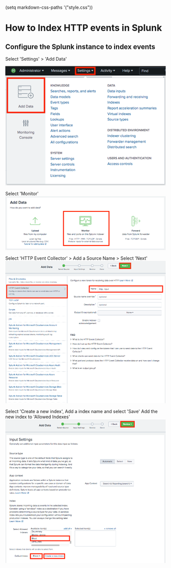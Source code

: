 


(setq markdown-css-paths '("style.css"))

# How to Index HTTP events in Splunk


## Configure the Splunk instance to index events

Select 'Settings' > 'Add Data'


![image](screenshot1.png)

Select 'Monitor'
![image](screenshot2.png)

Select 'HTTP Event Collector' > Add a Source Name > Select 'Next'
![image](screenshot3.png)

Select 'Create a new index', Add a index name and select 'Save'
Add the new index to 'Allowed Indexes' 
![image](screenshot4.png)

